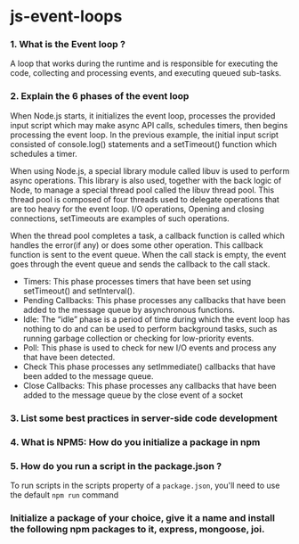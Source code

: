 # js-event-loops

### 1. What is the Event loop ?
 
 
 A loop that works during the runtime and is responsible for executing the code, collecting and processing events, and executing queued sub-tasks. 


### 2. Explain the 6 phases of the event loop

When Node.js starts, it initializes the event loop, processes the provided input script which may make async API calls, schedules timers, then begins processing the event loop. In the previous example, the initial input script consisted of console.log() statements and a setTimeout() function which schedules a timer. 

When using Node.js, a special library module called libuv is used to perform async operations. This library is also used, together with the back logic of Node, to manage a special thread pool called the libuv thread pool. This thread pool is composed of four threads used to delegate operations that are too heavy for the event loop. I/O operations, Opening and closing connections, setTimeouts are examples of such operations. 

When the thread pool completes a task, a callback function is called which handles the error(if any) or does some other operation. This callback function is sent to the event queue. When the call stack is empty, the event goes through the event queue and sends the callback to the call stack. 

* Timers:  This phase processes timers that have been set using setTimeout() and setInterval().
* Pending Callbacks: This phase processes any callbacks that have been added to the message queue by asynchronous functions.
* Idle: The “idle” phase is a period of time during which the event loop has nothing to do and can be used to perform background tasks, such as running garbage collection or checking for low-priority events.
* Poll: This phase is used to check for new I/O events and process any that have been detected.
* Check This phase processes any setImmediate() callbacks that have been added to the message queue.
* Close Callbacks: This phase processes any callbacks that have been added to the message queue by the close event of a socket

### 3. List some best practices in server-side code development

### 4. What is NPM5: How do you initialize a package in npm

### 5. How do you run a script in the package.json ?

To run scripts in the scripts property of a `package.json`, you'll need to use the default `npm run` command

### Initialize a package of your choice, give it a name and install the following npm packages to it, express, mongoose, joi.
